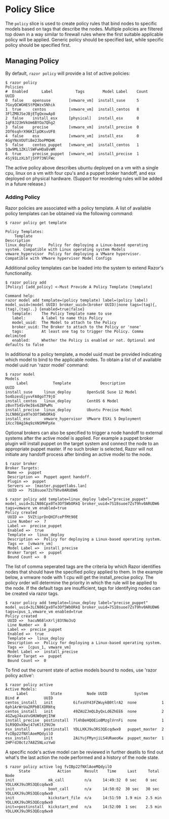 # Policy Slice

The `policy` slice is used to create policy rules that bind nodes to specific models based on tags that describe the nodes. Multiple policies are filtered top down in a way similar to firewall rules where the first suitable applicable policy will be applied. Generic policy should be specified last, while specific policy should be specified first.


## Managing Policy

By default, `razor policy` will provide a list of active policies:

    $ razor policy
    Policies
    #  Enabled      Label          Tags        Model Label    Count           UUID
    0  false    opensuse        [vmware_vm]  install_suse     5      7GxyQCWGHEStPQWzx5Nhik
    1  true     centos          [vmware_vm]  install_centos   8      3FlZM8JSeJBjETgQxowAp8
    2  false    install_esx     [physical]   install_esx      0      1qF8J23HVkUm6BYOa7Qhg2
    3  false    precise         [vmware_vm]  install_precise  0      2Of6sqhrX96KIlpDKsvUF8
    4  false    esx             [vmware_vm]  install_esx      0      4GgYNsVOUTiBe2JboPMQHK
    5  false    centos_puppet   [vmware_vm]  install_centos   1      1Qw9ML1ZKilSWFwHOa8vWM
    6  true     precise_puppet  [vmware_vm]  install_precise  1      4Sj91LzXLbTjSYP73NlFWc

The active policy above describes ubuntu deployed on a vm with a single cpu, linux on a vm with four cpu's and a puppet broker handoff, and esx deployed on physical hardware. (Support for reordering rules will be added in a future release.)

### Adding Policy

Razor policies are associated with a policy template. A list of available policy templates can be obtained via the following command:

    $ razor policy get template
    
    Policy Templates:
        Template                                                  Description
    linux_deploy       Policy for deploying a Linux-based operating system. Compatible with Linux operating system Models
    vmware_hypervisor  Policy for deploying a VMware hypervisor. Compatible with VMware hypervisor Model Configs

Additional policy templates can be loaded into the system to extend Razor's functionality.

    $ razor policy add
    [Policy] [add_policy] <-Must Provide A Policy Template [template]
    
    Command help:
    razor model add template=(policy template) label=(policy label) model_uuid=(model UUID) broker_uuid=(broker UUID)|none tags=(tag){,(tag),(tag)..} {enabled=true|false}
       template:    The Policy Template name to use
       label:       A label to name this Policy
       model_uuid:  The Model to attach to the Policy
       broker_uuid: The Broker to attach to the Policy or 'none'
       tags:        At least one tag to trigger the Policy. Comma delimited
       enabled:     Whether the Policy is enabled or not. Optional and defaults to false

In additional to a policy template, a model uuid must be provided indicating which model to bind to the applicable nodes. To obtain a list of of available model uuid run 'razor model' command:

    $ razor model
    Models
         Label           Template             Description                  UUID
    install_suse     linux_deploy       OpenSuSE Suse 12 Model    5o4bzesGjyvvFA0goT79jO
    install_centos   linux_deploy       CentOS 6 Model            zBvnTS4Sv9eI6x6ZBPwMs
    install_precise  linux_deploy       Ubuntu Precise Model      3LCN86Cpx0Te3Of5WbORkQ
    install_esx      vmware_hypervisor  VMware ESXi 5 Deployment  1Xcc78Ag3Aq9zXNSMHPpXe

Optional brokers can also be specified to trigger a node handoff to external systems after the active model is applied. For example a puppet broker plugin will install puppet on the target system and connect the node to an appropriate puppet master. If no such broker is selected, Razor will not initiate any handoff process after binding an active model to the node.

    $ razor broker
    Broker Targets:
     Name =>  puppet
     Description =>  Puppet agent handoff.
     Plugin =>  puppet
     Servers =>  [master.puppetlabs.lan]
     UUID =>  7S18suoe7ZsT9hv0ARUDW6

    $ razor policy add template=linux_deploy label="precise_puppet" model_uuid=3LCN86Cpx0Te3Of5WbORkQ broker_uuid=7S18suoe7ZsT9hv0ARUDW6 tags=vmware_vm enabled=true
    Policy created
     UUID =>  5VZtiprDnQHIFcePfMt90E
     Line Number =>  7
     Label =>  precise_puppet
     Enabled =>  true
     Template =>  linux_deploy
     Description =>  Policy for deploying a Linux-based operating system.
     Tags =>  [vmware_vm]
     Model Label =>  install_precise
     Broker Target =>  puppet
     Bound Count =>  0

The list of comma seperated tags are the criteria by which Razor identifies nodes that should have the specified policy applied to them. In the example below, a vmware node with 1 cpu will get the install_precise policy. The policy order will determine the priority in which the rule will be applied to the node. If the default tags are insufficient, tags for identifying nodes can be created via razor tags.

    $ razor policy add template=linux_deploy label="precise_puppet" model_uuid=3LCN86Cpx0Te3Of5WbORkQ broker_uuid=7S18suoe7ZsT9hv0ARUDW6 tags=cpus_1,vmware_vm enabled=true
    Policy created
     UUID =>  hacuN68lnXrlj83tNo3sQ
     Line Number =>  8
     Label =>  precise_puppet
     Enabled =>  true
     Template =>  linux_deploy
     Description =>  Policy for deploying a Linux-based operating system.
     Tags =>  [cpus_1, vmware_vm]
     Model Label =>  install_precise
     Broker Target =>  puppet
     Bound Count =>  0

To find out the current state of active models bound to nodes, use 'razor policy active':

    $ razor policy active
    Active Models:
         Label          State           Node UUID            System      Bind #           UUID
    centos_install   init         6ifxsUY43FZWuykB0tlrA2  none           1       6ph1ArWrUa2RPbBlXDRNtq
    centos_install   init         49ZAUZJmQLDyQxLd6ZhEE6  none           2       4GZwgJ4xaVvGHUW0qHjIhW
    install_precise  postinstall  7l4hBeHQOEioBMzglVrnFi  none           1       5LR9QOvX0wj47oKlt29UJm
    esx_install      postinstall  YDLLKKJ9u3RS3QEcqdwx0   puppet_master  2       fvIBp22fNXlAoeMQdyilO
    esx_install      init         2AiYujFMynjiLS4URaeoKw  puppet_master  1       2HPrdJ0ctz7A8Z5NLvzYwU

A specific node's active model can be reviewed in further deatils to find out what's the last action the node performed and a history of the node state.

    $ razor policy active log fvIBp22fNXlAoeMQdyilO
          State            Action      Result    Time     Last     Total           Node
    init               mk_call         n/a     14:49:32  0 sec    0 sec    YDLLKKJ9u3RS3QEcqdwx0
    init               boot_call       n/a     14:50:02  30 sec   30 sec   YDLLKKJ9u3RS3QEcqdwx0
    init               kickstart_file  n/a     14:51:59  1.9 min  2.5 min  YDLLKKJ9u3RS3QEcqdwx0
    init=>postinstall  kickstart_end   n/a     14:52:00  1 sec    2.5 min  YDLLKKJ9u3RS3QEcqdwx0
